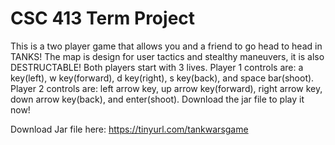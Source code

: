 # CSC 413 Term Project 

This is a two player game that allows you and a friend to go head to head in TANKS! The map is design for user tactics and stealthy maneuvers, it is also DESTRUCTABLE! Both players start with 3 lives. Player 1 controls are: a key(left), w key(forward), d key(right), s key(back), and space bar(shoot). Player 2 controls are: left arrow key, up arrow key(forward), right arrow key, down arrow key(back), and enter(shoot). Download the jar file to play it now!

Download Jar file here: https://tinyurl.com/tankwarsgame
